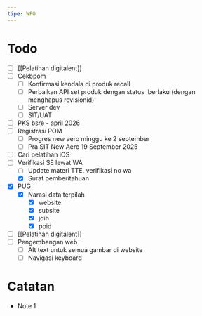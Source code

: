 ```yaml
---
tipe: WFO
---
```

# Todo
- [ ] [[Pelatihan digitalent]] 
- [ ] Cekbpom
	- [ ] Konfirmasi kendala di produk recall
	- [ ] Perbaikan API set produk dengan status 'berlaku (dengan menghapus revisionid)'
	- [ ] Server dev
	- [ ] SIT/UAT
- [ ] PKS bsre - april 2026
- [ ] Registrasi POM
	- [ ] Progres new aero minggu ke 2 september
	- [ ] Pra SIT New Aero 19 September 2025
- [ ] Cari pelatihan iOS
- [ ] Verifikasi SE lewat WA
	- [ ] Update materi TTE, verifikasi no wa
	- [x] Surat pemberitahuan
- [x] PUG
	- [x] Narasi data terpilah
		- [x] website
		- [x] subsite
		- [x] jdih
		- [x] ppid
- [ ] [[Pelatihan digitalent]] 
- [ ] Pengembangan web
	- [ ] Alt text untuk semua gambar di website
	- [ ] Navigasi keyboard
# Catatan
- Note 1

